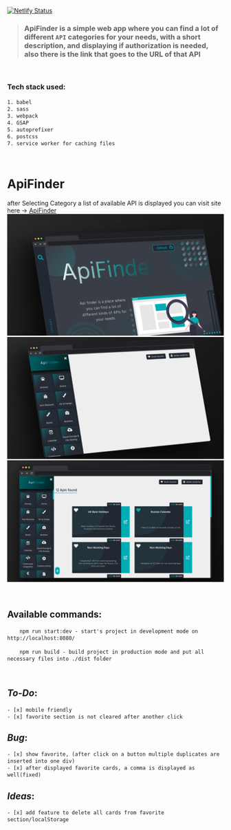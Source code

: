 [![Netlify Status](https://api.netlify.com/api/v1/badges/d369a588-f88a-4dbb-aa78-e7882f295b44/deploy-status)](https://app.netlify.com/sites/restapifinder/deploys)

> ### ApiFinder is a simple web app where you can find a lot of different `API` categories for your needs, with a short description, and displaying if **authorization** is needed, also there is the link that goes to the URL of that API

<br/>

### Tech stack used:

    1. babel
    2. sass
    3. webpack
    4. GSAP
    5. autoprefixer
    6. postcss
    7. service worker for caching files

</br>

# ApiFinder

after Selecting Category a list of available API is displayed
you can visit site here -> [ApiFinder](https://restapifinder.netlify.app/)
![apiFinder home page](/apiFinder_homePage.png)
![apiFinder menu](/apiFinder_menu.png)
![apiFinder api](/apiFinder_api.png)

</br>

## Available commands:

```
    npm run start:dev - start's project in development mode on http://localhost:8080/

    npm run build - build project in production mode and put all necessary files into ./dist folder
```

<br/>

## _To-Do_:

    - [x] mobile friendly
    - [x] favorite section is not cleared after another click

## _Bug_:

    - [x] show favorite, (after click on a button multiple duplicates are inserted into one div)
    - [x] after displayed favorite cards, a comma is displayed as well(fixed)

## _Ideas_:

    - [x] add feature to delete all cards from favorite section/localStorage
